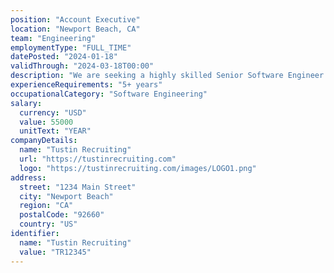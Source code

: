 ```yaml
---
position: "Account Executive"
location: "Newport Beach, CA"
team: "Engineering"
employmentType: "FULL_TIME"
datePosted: "2024-01-18"
validThrough: "2024-03-18T00:00"
description: "We are seeking a highly skilled Senior Software Engineer to join our Engineering team in Newport Beach, CA. As a Senior Software Engineer, you will be responsible for designing, developing, and maintaining our software applications. You will work closely with cross-functional teams to identify and prioritize project requirements, ensuring timely and high-quality delivery of software products."
experienceRequirements: "5+ years"
occupationalCategory: "Software Engineering"
salary:
  currency: "USD"
  value: 55000
  unitText: "YEAR"
companyDetails:
  name: "Tustin Recruiting"
  url: "https://tustinrecruiting.com"
  logo: "https://tustinrecruiting.com/images/LOGO1.png"
address:
  street: "1234 Main Street"
  city: "Newport Beach"
  region: "CA"
  postalCode: "92660"
  country: "US"
identifier:
  name: "Tustin Recruiting"
  value: "TR12345"
---
```

